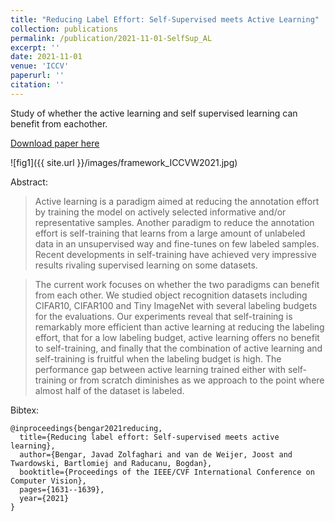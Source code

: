 ```yaml
---
title: "Reducing Label Effort: Self-Supervised meets Active Learning"
collection: publications
permalink: /publication/2021-11-01-SelfSup_AL
excerpt: ''
date: 2021-11-01
venue: 'ICCV'
paperurl: ''
citation: ''
---
```

Study of whether the active learning and self supervised learning can benefit from eachother. 

[Download paper here](https://arxiv.org/pdf/2108.11458.pdf)

![fig1]({{ site.url }}/images/framework_ICCVW2021.jpg)

Abstract:
> Active learning is a paradigm aimed at reducing the annotation effort by training the model on actively selected informative and/or representative samples. 
Another paradigm to reduce the annotation effort is self-training that learns from a large amount of unlabeled data in an unsupervised way and fine-tunes on few labeled samples. Recent developments in self-training have achieved very impressive results  rivaling supervised learning on some datasets. 

> The current work focuses on whether the two paradigms can benefit from each other. We studied object recognition datasets including CIFAR10, CIFAR100 and Tiny ImageNet with several labeling budgets for the evaluations.  Our experiments reveal that self-training is remarkably more efficient than active learning at reducing the labeling effort, that for a low labeling budget, active learning offers no benefit to self-training, and finally that the combination of active learning and self-training is fruitful when the labeling budget is high. The performance gap between active learning trained either with self-training or from scratch diminishes as we approach to the point where almost half of the dataset is labeled.

Bibtex:
```
@inproceedings{bengar2021reducing,
  title={Reducing label effort: Self-supervised meets active learning},
  author={Bengar, Javad Zolfaghari and van de Weijer, Joost and Twardowski, Bartlomiej and Raducanu, Bogdan},
  booktitle={Proceedings of the IEEE/CVF International Conference on Computer Vision},
  pages={1631--1639},
  year={2021}
}
```
